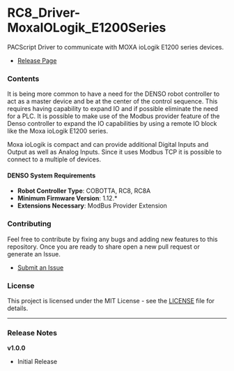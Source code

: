 # RC8_Driver-MoxaIOLogik_E1200Series

PACScript Driver to communicate with MOXA ioLogik E1200 series devices. 

- [Release Page](https://github.com/DENSO-2DLab/RC8_Driver-MoxaIOLogik_E1200Series/releases)

### Contents

It is being more common to have a need for the DENSO robot controller to act as a master device and be at the center of the control sequence. This requires having capability to expand IO and if possible eliminate the need for a PLC. It is possible to make use of the Modbus provider feature of the Denso controller to expand the IO capabilities by using a remote IO block like the Moxa ioLogik E1200 series. 

Moxa ioLogik is compact and can provide additional Digital Inputs and Output as well as Analog Inputs. Since it uses Modbus TCP it is possible to connect to a multiple of devices.

#### DENSO System Requirements

- **Robot Controller Type**: COBOTTA, RC8, RC8A
- **Minimum Firmware Version**: 1.12.*
- **Extensions Necessary**: ModBus Provider Extension

### Contributing 

Feel free to contribute by fixing any bugs and adding new features to this repository. 
Once you are ready to share open a new pull request or generate an Issue. 
- [Submit an Issue](https://github.com/DENSO-2DLab/RC8_Driver-MoxaIOLogik_E1200Series/pulls)

### License 

This project is licensed under the MIT License - see the [LICENSE](LICENSE) file for details.

---

### Release Notes 

**v1.0.0** 
- Initial Release